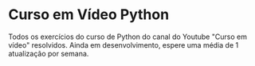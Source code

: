 # Curso em Vídeo Python
Todos os exercícios do curso de Python do canal do Youtube "Curso em vídeo" resolvidos.
Ainda em desenvolvimento, espere uma média de 1 atualização por semana.
